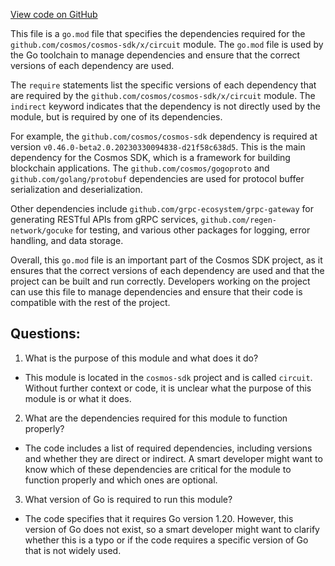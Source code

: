 [View code on GitHub](https://github.com/cosmos/cosmos-sdk/blob/main/x/circuit/go.mod)

This file is a `go.mod` file that specifies the dependencies required for the `github.com/cosmos/cosmos-sdk/x/circuit` module. The `go.mod` file is used by the Go toolchain to manage dependencies and ensure that the correct versions of each dependency are used.

The `require` statements list the specific versions of each dependency that are required by the `github.com/cosmos/cosmos-sdk/x/circuit` module. The `indirect` keyword indicates that the dependency is not directly used by the module, but is required by one of its dependencies.

For example, the `github.com/cosmos/cosmos-sdk` dependency is required at version `v0.46.0-beta2.0.20230330094838-d21f58c638d5`. This is the main dependency for the Cosmos SDK, which is a framework for building blockchain applications. The `github.com/cosmos/gogoproto` and `github.com/golang/protobuf` dependencies are used for protocol buffer serialization and deserialization.

Other dependencies include `github.com/grpc-ecosystem/grpc-gateway` for generating RESTful APIs from gRPC services, `github.com/regen-network/gocuke` for testing, and various other packages for logging, error handling, and data storage.

Overall, this `go.mod` file is an important part of the Cosmos SDK project, as it ensures that the correct versions of each dependency are used and that the project can be built and run correctly. Developers working on the project can use this file to manage dependencies and ensure that their code is compatible with the rest of the project.
## Questions: 
 1. What is the purpose of this module and what does it do?
- This module is located in the `cosmos-sdk` project and is called `circuit`. Without further context or code, it is unclear what the purpose of this module is or what it does.

2. What are the dependencies required for this module to function properly?
- The code includes a list of required dependencies, including versions and whether they are direct or indirect. A smart developer might want to know which of these dependencies are critical for the module to function properly and which ones are optional.

3. What version of Go is required to run this module?
- The code specifies that it requires Go version 1.20. However, this version of Go does not exist, so a smart developer might want to clarify whether this is a typo or if the code requires a specific version of Go that is not widely used.